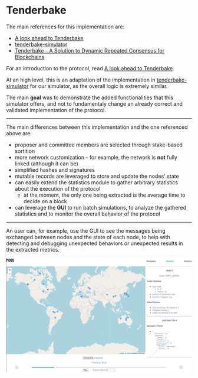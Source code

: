 # Tenderbake

The main references for this implementation are:
- [A look ahead to Tenderbake](https://blog.nomadic-labs.com/a-look-ahead-to-tenderbake.html)
- [tenderbake-simulator](https://gitlab.com/nomadic-labs/tenderbake-simulator/-/tree/master/src/tenderbake)
- [Tenderbake - A Solution to Dynamic Repeated Consensus for Blockchains](https://arxiv.org/pdf/2001.11965.pdf)

For an introduction to the protocol, read [A look ahead to Tenderbake](https://blog.nomadic-labs.com/a-look-ahead-to-tenderbake.html).

At an high level, this is an adaptation of the implementation in [tenderbake-simulator](https://gitlab.com/nomadic-labs/tenderbake-simulator/-/tree/master/src/tenderbake) for our simulator, as the overall logic is extremely similar.

The main **goal** was to demonstrate the added functionalities that this simulator offers, and not to fundamentaly change an already correct and validated implementation of the protocol.

---

The main differences between this implementation and the one referenced above are:
- proposer and committee members are selected through stake-based sortition
- more network customization - for example, the network is **not** fully linked (although it can be)
- simplified hashes and signatures
- mutable records are leveraged to store and update the nodes' state
- can easily extend the statistics module to gather arbitrary statistics about the execution of the protocol
    - at the moment, the only one being extracted is the average time to decide on a block
- can leverage the **GUI** to run batch simulations, to analyze the gathered statistics and to monitor the overall behavior of the protocol


---

An user can, for example, use the GUI to see the messages being exchanged between nodes and the state of each node, to help with detecting and debugging unexpected behaviors or unexpected results in the extracted metrics.

![](/images/tenderbake_map.png)

